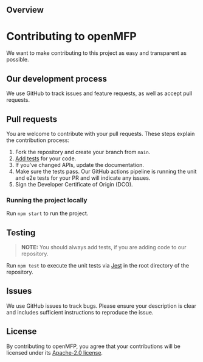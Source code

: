 ## Overview

# Contributing to openMFP
We want to make contributing to this project as easy and transparent as possible.

## Our development process
We use GitHub to track issues and feature requests, as well as accept pull requests.

## Pull requests
You are welcome to contribute with your pull requests. These steps explain the contribution process:

1. Fork the repository and create your branch from `main`.
1. [Add tests](#testing) for your code.
1. If you've changed APIs, update the documentation. 
1. Make sure the tests pass. Our GitHub actions pipeline is running the unit and e2e tests for your PR and will indicate any issues.
1. Sign the Developer Certificate of Origin (DCO).


### Running the project locally

Run `npm start` to run the project.

## Testing

> **NOTE:** You should always add tests, if you are adding code to our repository.

Run `npm test` to execute the unit tests via [Jest](https://jestjs.io/) in the root directory of the repository.

## Issues
We use GitHub issues to track bugs. Please ensure your description is
clear and includes sufficient instructions to reproduce the issue.

## License
By contributing to openMFP, you agree that your contributions will be licensed
under its [Apache-2.0 license](LICENSE).
